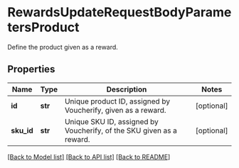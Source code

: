 # RewardsUpdateRequestBodyParametersProduct

Define the product given as a reward.

## Properties

Name | Type | Description | Notes
------------ | ------------- | ------------- | -------------
**id** | **str** | Unique product ID, assigned by Voucherify, given as a reward. | [optional] 
**sku_id** | **str** | Unique SKU ID, assigned by Voucherify, of the SKU given as a reward. | [optional] 

[[Back to Model list]](../README.md#documentation-for-models) [[Back to API list]](../README.md#documentation-for-api-endpoints) [[Back to README]](../README.md)


